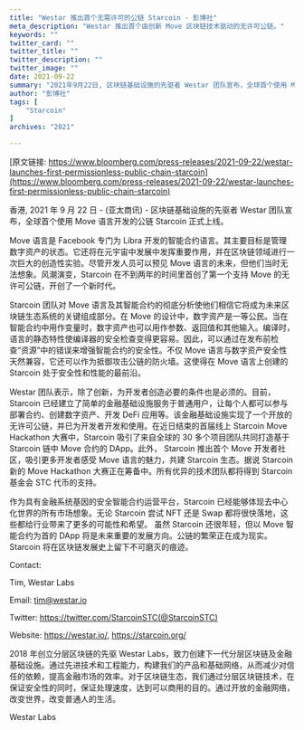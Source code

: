 ```yaml
---
title: "Westar 推出首个无需许可的公链 Starcoin - 彭博社"
meta_description: "Westar 推出首个由创新 Move 区块链技术驱动的无许可公链。"
keywords: ""
twitter_card: ""
twitter_title: ""
twitter_description: ""
twitter_image: ""
date: 2021-09-22
summary: "2021年9月22日, 区块链基础设施的先驱者 Westar 团队宣布，全球首个使用 Move 语言开发的公链 Starcoin 正式上线"
author: "彭博社"
tags: [
    "Starcoin"
]
archives: "2021"

---
```


[原文链接: https://www.bloomberg.com/press-releases/2021-09-22/westar-launches-first-permissionless-public-chain-starcoin](https://www.bloomberg.com/press-releases/2021-09-22/westar-launches-first-permissionless-public-chain-starcoin)

香港, 2021 年 9 月 22 日 - (亚太商讯) - 区块链基础设施的先驱者 Westar 团队宣布，全球首个使用 Move 语言开发的公链 Starcoin 正式上线。

Move 语言是 Facebook 专门为 Libra 开发的智能合约语言。其主要目标是管理数字资产的状态。它还将在元宇宙中发展中发挥重要作用，并在区块链领域进行一次巨大的创造性实验。尽管开发人员可以预见 Move 语言的未来，但他们当时无法想象。风潮演变，Starcoin 在不到两年的时间里首创了第一个支持 Move 的无许可公链，开创了一个新时代。

Starcoin 团队对 Move 语言及其智能合约的彻底分析使他们相信它将成为未来区块链生态系统的关键组成部分。在 Move 的设计中，数字资产是一等公民。当在智能合约中用作变量时，数字资产也可以用作参数、返回值和其他输入。编译时，语言的静态特性使编译器的安全检查变得更容易。因此，可以通过在发布前检查“资源”中的错误来增强智能合约的安全性。不仅 Move 语言与数字资产安全性天然兼容，它还可以作为抵御攻击公链的防火墙。这使得在 Move 语言上创建的 Starcoin 处于安全性和性能的最前沿。

Westar 团队表示，除了创新，为开发者创造必要的条件也是必须的。目前，Starcoin 已经建立了简单的金融基础设施服务于普通用户，让每个人都可以参与部署合约、创建数字资产、开发 DeFi 应用等。该金融基础设施实现了一个开放的无许可公链，并已为开发者开发和使用。在近日结束的首届线上 Starcoin Move Hackathon 大赛中，Starcoin 吸引了来自全球的 30 多个项目团队共同打造基于 Starcoin 链中 Move 合约的 DApp。此外， Starcoin 推出首个 Move 开发者社区，吸引更多开发者感受 Move 语言的魅力，共建 Starcoin 生态。据说 Starcoin 新的 Move Hackathon 大赛正在筹备中。所有优异的技术团队都将得到 Starcoin 基金会 STC 代币的支持。

作为具有金融系统基因的安全智能合约运营平台，Starcoin 已经能够体现去中心化世界的所有市场想象。无论 Starcoin 尝试 NFT 还是 Swap 都将很快落地，这些都给行业带来了更多的可能性和希望。 虽然 Starcoin 还很年轻，但以 Move 智能合约为首的 DApp 将是未来重要的发展方向。公链的繁荣正在成为现实。 Starcoin 将在区块链发展史上留下不可磨灭的痕迹。

Contact:

Tim, Westar Labs

Email: tim@westar.io

Twitter: https://twitter.com/StarcoinSTC(@StarcoinSTC)

Website: https://westar.io/, https://starcoin.org/

2018 年创立分层区块链的先驱 Westar Labs，致力创建下一代分层区块链及金融基础设施。通过先进技术和工程能力，构建我们的产品和基础网络，从而减少对信任的依赖，提高金融市场的效率。对于区块链生态，我们通过分层区块链技术，在保证安全性的同时，保证处理速度，达到可以商用的目的。通过开放的金融网络，改变世界，改变普通人的生活。

Westar Labs
